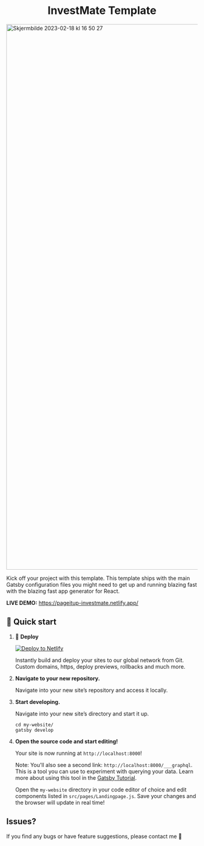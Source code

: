 <!-- <p align="center">
  <a href="https://www.pageitup.com">
    <img alt="Page It Up" src="https://www.gatsbyjs.com/Gatsby-Monogram.svg" width="60" />
  </a>
</p> -->
<h1 align="center">
  InvestMate Template
</h1>

<img width="1437" alt="Skjermbilde 2023-02-18 kl  16 50 27" src="https://user-images.githubusercontent.com/62800747/219875334-4f721619-0aec-4d2e-a877-beab88a36251.png">


Kick off your project with this template. This template ships with the main Gatsby configuration files you might need to get up and running blazing fast with the blazing fast app generator for React.

**LIVE DEMO:** https://pageitup-investmate.netlify.app/

## 🚀 Quick start

1. 💫 **Deploy**

    [![Deploy to Netlify](https://www.netlify.com/img/deploy/button.svg)](https://app.netlify.com/start/deploy?repository=https://github.com/vegardloewe/templates-investmate)

    Instantly build and deploy your sites to our global network from Git. Custom domains, https, deploy previews, rollbacks and much more.

2.  **Navigate to your new repository.**

    Navigate into your new site’s repository and access it locally.

3.  **Start developing.**

    Navigate into your new site’s directory and start it up.

    ```shell
    cd my-website/
    gatsby develop
    ```

4.  **Open the source code and start editing!**

    Your site is now running at `http://localhost:8000`!

    Note: You'll also see a second link: `http://localhost:8000/___graphql`. This is a tool you can use to experiment with querying your data. Learn more about using this tool in the [Gatsby Tutorial](https://www.gatsbyjs.com/docs/tutorial/part-4/#use-graphiql-to-explore-the-data-layer-and-write-graphql-queries).

    Open the `my-website` directory in your code editor of choice and edit components listed in `src/pages/Landingpage.js`. Save your changes and the browser will update in real time!


## Issues?

If you find any bugs or have feature suggestions, please contact me 🙏


<!-- <a href="https://www.buymeacoffee.com/kmuenster" target="_blank"><img src="https://cdn.buymeacoffee.com/buttons/default-orange.png" alt="Buy Me A Coffee" height="41" width="174"></a>

Konstantin Münster – [konstantin.digital](https://konstantin.digital) -->
